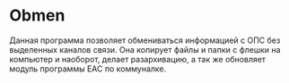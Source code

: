 # Obmen

Данная программа позволяет обмениваться информацией с ОПС без выделенных каналов связи. 
Она копирует файлы и папки с флешки на компьютер и наоборот, делает разархивацию, а так же обновляет модуль программы ЕАС по коммуналке.

